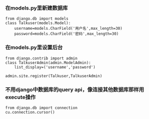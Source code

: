 
### 在models.py里新建数据库
```
from django.db import models
class Talkuser(models.Model):
    username=models.CharField('用户名',max_length=30)
    password=models.CharField('密码',max_length=30)
```

### 在models.py里设置后台
```
from django.contrib import admin
class TalkuserAdmin(admin.ModelAdmin):
    list_display=('username','password')

admin.site.register(Talkuser,TalkuserAdmin)
```

### 不用django中数据库的query api，像连接其他数据库那样用execute操作
```
from django.db import connection
cu.connection.cursor()
```

